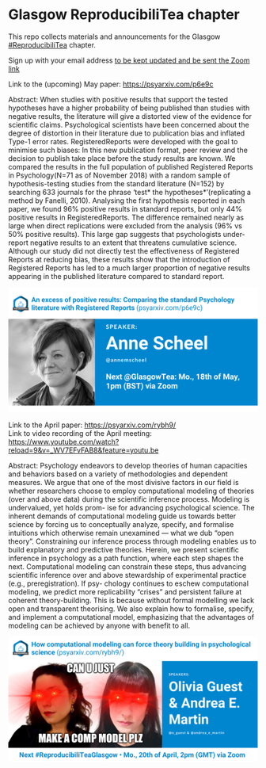 # Glasgow ReproducibiliTea chapter
This repo collects materials and announcements for the Glasgow [#ReproducibiliTea](https://reproducibilitea.org/) chapter. 

Sign up with your email address [to be kept updated and be sent the Zoom link](https://forms.office.com/Pages/ResponsePage.aspx?id=KVxybjp2UE-B8i4lTwEzyC_C7bWZ0HxKrMAg9Cgt4G9UMU84VVFCMFdUMkkwT0JQRTU5VDFRTFgwSy4u)

Link to the (upcoming) May paper: https://psyarxiv.com/p6e9c


Abstract: When studies with positive results that support the tested hypotheses have a higher probability of being published than studies with negative results, the literature will give a distorted view of the evidence for scientific claims. Psychological scientists have been concerned about the degree of distortion in their literature due to publication bias and inflated Type-1 error rates. RegisteredReports were developed with the goal to minimise such biases: In this new publication format, peer review and the decision to publish take place before the study results are known.  We compared the results in the full population of published Registered Reports in Psychology(N=71 as of November 2018) with a random sample of hypothesis-testing studies from the standard literature (N=152) by searching 633 journals for the phrase ‘test* the hypotheses*’(replicating a method by Fanelli, 2010). Analysing the first hypothesis reported in each paper, we found 96% positive results in standard reports, but only 44% positive results in RegisteredReports. The difference remained nearly as large when direct replications were excluded from the analysis (96% vs 50% positive results). This large gap suggests that psychologists under-report negative results to an extent that threatens cumulative science. Although our study did not directly test the effectiveness of Registered Reports at reducing bias, these results show that the introduction of Registered Reports has led to a much larger proportion of negative results appearing in the published literature compared to standard report.

![Glasgow Repro](https://github.com/annahensch/Glasgow-ReproducibiliTea/blob/master/scheel.png)

Link to the April paper: https://psyarxiv.com/rybh9/  
Link to video recording of the April meeting: https://www.youtube.com/watch?reload=9&v=_WV7EFvFAB8&feature=youtu.be

Abstract: Psychology endeavors to develop theories of human capacities and behaviors based on a variety of methodologies and dependent measures. We argue that one of the most divisive factors in our field is whether researchers choose to employ computational modeling of theories (over and above data) during the scientific inference process. Modeling is undervalued, yet holds prom- ise for advancing psychological science. The inherent demands of computational modeling guide us towards better science by forcing us to conceptually analyze, specify, and formalise intuitions which otherwise remain unexamined — what we dub “open theory”. Constraining our inference process through modeling enables us to build explanatory and predictive theories. Herein, we present scientific inference in psychology as a path function, where each step shapes the next. Computational modeling can constrain these steps, thus advancing scientific inference over and above stewardship of experimental practice (e.g., preregistration). If psy- chology continues to eschew computational modeling, we predict more replicability “crises” and persistent failure at coherent theory-building. This is because without formal modelling we lack open and transparent theorising. We also explain how to formalise, specify, and implement a computational model, emphasizing that the advantages of modeling can be achieved by anyone with benefit to all.  

![Glasgow Repro](https://github.com/annahensch/Glasgow-ReproducibiliTea/blob/master/Andrea%20E.%20Martin%20%26%20Olivia%20Guest(2).png)
